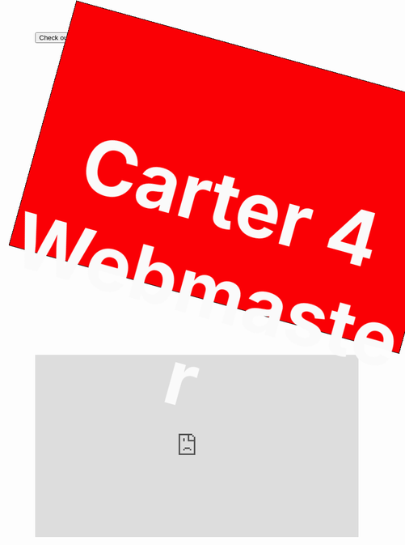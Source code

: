 <!DOCTYPE html>
<html>

<head>
<style>
    html{
        background-image: url("files/background.jpg");
        cursor:url(files/mycur.png), auto;
    }

    .button{
        background-color: firebrick;
     border: none;
    color: white;
    padding: 15px 25px;
    text-align: center;
    font-size: 30px;
    cursor: pointer;
    }

    #mainText{
        margin: 0 auto;
        border: 1px solid black;
        width: 800px;
        height: 500px;
        background-color: #ff0000;
        color: white;
        font-size: 75px;
        animation: textRotate 10s infinite;
        
    }

    #video{
        /*margin-left: 30%;
        margin-right: 30%;
        margin-top: 100px;*/
        /*margin: 0 auto;*/
        margin-top: 100px;
    }

    @keyframes textRotate{
        50% {transform: rotate(720deg); background-color: #0000ff; color: black;}
    }

    @keyframes videoRotate{
        50%{transform: rotate(720deg);}
    }

</style>
</head>

<body>
  
<button class=button>Check out my other work!</button>

<div id="mainText" style="text-align: center;">
    <h1>Carter 4 Webmaster</h1>
</div>

<div id="video" style="text-align: center;">
    <iframe width="640" height="360" src="https://www.youtube.com/embed/OwVgE-DNfYY" frameborder="0" allow="accelerometer; autoplay; encrypted-media; gyroscope; picture-in-picture" allowfullscreen></iframe>
</div>

</body>

</html>